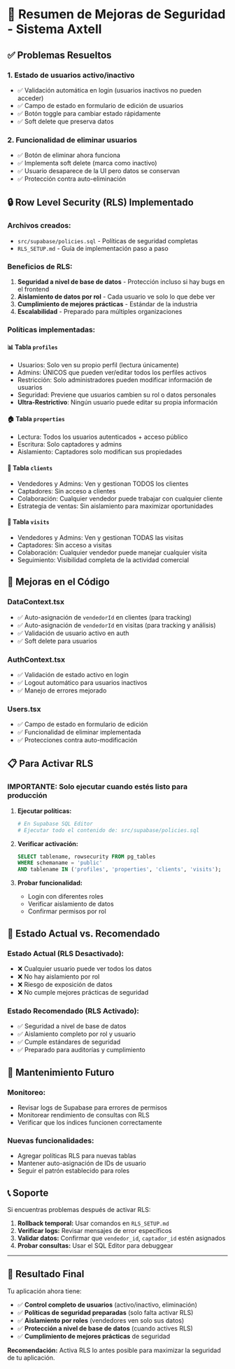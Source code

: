 # 🔐 Resumen de Mejoras de Seguridad - Sistema Axtell

## ✅ Problemas Resueltos

### 1. **Estado de usuarios activo/inactivo** 
- ✅ Validación automática en login (usuarios inactivos no pueden acceder)
- ✅ Campo de estado en formulario de edición de usuarios
- ✅ Botón toggle para cambiar estado rápidamente
- ✅ Soft delete que preserva datos

### 2. **Funcionalidad de eliminar usuarios**
- ✅ Botón de eliminar ahora funciona
- ✅ Implementa soft delete (marca como inactivo)
- ✅ Usuario desaparece de la UI pero datos se conservan
- ✅ Protección contra auto-eliminación

## 🔒 Row Level Security (RLS) Implementado

### **Archivos creados:**
- `src/supabase/policies.sql` - Políticas de seguridad completas
- `RLS_SETUP.md` - Guía de implementación paso a paso

### **Beneficios de RLS:**
1. **Seguridad a nivel de base de datos** - Protección incluso si hay bugs en el frontend
2. **Aislamiento de datos por rol** - Cada usuario ve solo lo que debe ver
3. **Cumplimiento de mejores prácticas** - Estándar de la industria
4. **Escalabilidad** - Preparado para múltiples organizaciones

### **Políticas implementadas:**

#### 📊 Tabla `profiles`
- Usuarios: Solo ven su propio perfil (lectura únicamente)
- Admins: ÚNICOS que pueden ver/editar todos los perfiles activos
- Restricción: Solo administradores pueden modificar información de usuarios
- Seguridad: Previene que usuarios cambien su rol o datos personales
- **Ultra-Restrictivo**: Ningún usuario puede editar su propia información

#### 🏠 Tabla `properties` 
- Lectura: Todos los usuarios autenticados + acceso público
- Escritura: Solo captadores y admins
- Aislamiento: Captadores solo modifican sus propiedades

#### 👥 Tabla `clients`
- Vendedores y Admins: Ven y gestionan TODOS los clientes
- Captadores: Sin acceso a clientes
- Colaboración: Cualquier vendedor puede trabajar con cualquier cliente
- Estrategia de ventas: Sin aislamiento para maximizar oportunidades

#### 📅 Tabla `visits`
- Vendedores y Admins: Ven y gestionan TODAS las visitas  
- Captadores: Sin acceso a visitas
- Colaboración: Cualquier vendedor puede manejar cualquier visita
- Seguimiento: Visibilidad completa de la actividad comercial

## 🚀 Mejoras en el Código

### **DataContext.tsx**
- ✅ Auto-asignación de `vendedorId` en clientes (para tracking)
- ✅ Auto-asignación de `vendedorId` en visitas (para tracking y análisis)
- ✅ Validación de usuario activo en auth
- ✅ Soft delete para usuarios

### **AuthContext.tsx**
- ✅ Validación de estado activo en login
- ✅ Logout automático para usuarios inactivos
- ✅ Manejo de errores mejorado

### **Users.tsx**
- ✅ Campo de estado en formulario de edición
- ✅ Funcionalidad de eliminar implementada
- ✅ Protecciones contra auto-modificación

## 📋 Para Activar RLS

### **IMPORTANTE:** Solo ejecutar cuando estés listo para producción

1. **Ejecutar políticas:**
   ```bash
   # En Supabase SQL Editor
   # Ejecutar todo el contenido de: src/supabase/policies.sql
   ```

2. **Verificar activación:**
   ```sql
   SELECT tablename, rowsecurity FROM pg_tables 
   WHERE schemaname = 'public' 
   AND tablename IN ('profiles', 'properties', 'clients', 'visits');
   ```

3. **Probar funcionalidad:**
   - Login con diferentes roles
   - Verificar aislamiento de datos
   - Confirmar permisos por rol

## 🎯 Estado Actual vs. Recomendado

### **Estado Actual (RLS Desactivado):**
- ❌ Cualquier usuario puede ver todos los datos
- ❌ No hay aislamiento por rol
- ❌ Riesgo de exposición de datos
- ❌ No cumple mejores prácticas de seguridad

### **Estado Recomendado (RLS Activado):**
- ✅ Seguridad a nivel de base de datos
- ✅ Aislamiento completo por rol y usuario
- ✅ Cumple estándares de seguridad
- ✅ Preparado para auditorías y cumplimiento

## 🔧 Mantenimiento Futuro

### **Monitoreo:**
- Revisar logs de Supabase para errores de permisos
- Monitorear rendimiento de consultas con RLS
- Verificar que los índices funcionen correctamente

### **Nuevas funcionalidades:**
- Agregar políticas RLS para nuevas tablas
- Mantener auto-asignación de IDs de usuario
- Seguir el patrón establecido para roles

## 📞 Soporte

Si encuentras problemas después de activar RLS:

1. **Rollback temporal:** Usar comandos en `RLS_SETUP.md`
2. **Verificar logs:** Revisar mensajes de error específicos
3. **Validar datos:** Confirmar que `vendedor_id`, `captador_id` estén asignados
4. **Probar consultas:** Usar el SQL Editor para debuggear

---

## 🎉 Resultado Final

Tu aplicación ahora tiene:
- ✅ **Control completo de usuarios** (activo/inactivo, eliminación)
- ✅ **Políticas de seguridad preparadas** (solo falta activar RLS)
- ✅ **Aislamiento por roles** (vendedores ven solo sus datos)
- ✅ **Protección a nivel de base de datos** (cuando actives RLS)
- ✅ **Cumplimiento de mejores prácticas** de seguridad

**Recomendación:** Activa RLS lo antes posible para maximizar la seguridad de tu aplicación. 